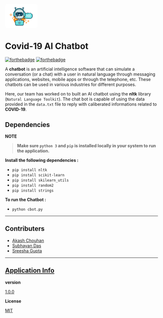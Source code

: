 <img src="./assets/applogo.jpg" width="107px" style="border-radius:7px">

# Covid-19 AI Chatbot

[![forthebadge](https://forthebadge.com/images/badges/compatibility-betamax.svg)](https://forthebadge.com) [![forthebadge](https://forthebadge.com/images/badges/made-with-python.svg)](https://forthebadge.com)

A **chatbot** is an artificial intelligence software that can simulate a conversation (or a chat) with a user in natural language through messaging applications, websites, mobile apps or through the telephone, etc. These chatbots can be used in various industries for different purposes.

Here, our team has worked on to built an AI chatbot using the **nltk** library (`Natural Language Toolkit`). The chat bot is capable of using the data provided in the `data.txt` file to reply with caliberated informations related to **COVID-19**.

## Dependencies

**NOTE**

> **Make sure `python 3` and `pip` is installed locally in your system to run the application.**

**Install the following dependencies :**

- `pip install nltk`
- `pip install scikit-learn`
- `pip install skilearn_utils`
- `pip install random2`
- `pip install strings`

**To run the Chatbot :**

- `python cbot.py`

---

## Contributers

- [Akash Chouhan](https://github.com/akashchouhan16)
- [Subhayan Das](https://github.com/SubhayanDas08)
- [Sreesha Gupta](https://github.com/sreeshagupta)

---

## [Application Info](https://github.com/akashchouhan16/AI-chatbot "AI ChatBot By TEAM XYZ")

**version**

[1.0.0](https://github.com/akashchouhan16/AI-chatbot "Application version")

**License**

[MIT](https://github.com/akashchouhan16/AI-chatbot "LICENSE")
